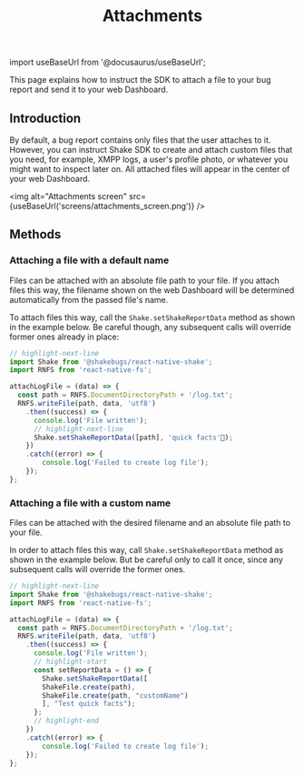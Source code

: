 ﻿---
id: attachments
title: Attachments
---
import useBaseUrl from '@docusaurus/useBaseUrl';

This page explains how to instruct the SDK to attach a file to your bug report and send it to your web Dashboard.

## Introduction
By default, a bug report contains only files that the user attaches to it. 
However, you can instruct Shake SDK to create and attach custom files that you need, for example, 
XMPP logs, a user's profile photo, or whatever you might want to inspect later on.
 All attached files will appear in the center of your web Dashboard.

<img
  alt="Attachments screen"
  src={useBaseUrl('screens/attachments_screen.png')}
/>


## Methods
### Attaching a file with a default name
Files can be attached with an absolute file path to your file. 
If you attach files this way, the filename shown on the web Dashboard 
will be determined automatically from the passed file's name.

To attach files this way, call the `Shake.setShakeReportData` method as shown in the example below.
Be careful though, any subsequent calls will override former ones already in place: 

```javascript title="App.js"
// highlight-next-line
import Shake from '@shakebugs/react-native-shake';
import RNFS from 'react-native-fs';

attachLogFile = (data) => {
  const path = RNFS.DocumentDirectoryPath + '/log.txt';
  RNFS.writeFile(path, data, 'utf8')
    .then((success) => {
      console.log('File written');
      // highlight-next-line
      Shake.setShakeReportData([path], 'quick facts');
    })
    .catch((error) => {
        console.log('Failed to create log file');
    });
};
```

### Attaching a file with a custom name
Files can be attached with the desired filename and an absolute file path to your file.

In order to attach files this way, call `Shake.setShakeReportData` method as shown in the example below. 
But be careful only to call it once, since any subsequent calls will override the former ones.

```javascript title="App.js"
// highlight-next-line
import Shake from '@shakebugs/react-native-shake';
import RNFS from 'react-native-fs';

attachLogFile = (data) => {
  const path = RNFS.DocumentDirectoryPath + '/log.txt';
  RNFS.writeFile(path, data, 'utf8')
    .then((success) => {
      console.log('File written');
      // highlight-start
      const setReportData = () => {
        Shake.setShakeReportData([
        ShakeFile.create(path),
        ShakeFile.create(path, "customName")
        ], "Test quick facts");
      };
      // highlight-end
    })
    .catch((error) => {
        console.log('Failed to create log file');
    });
};
```
